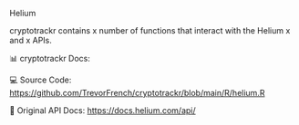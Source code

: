 Helium

cryptotrackr contains x number of functions that interact with the Helium x and x APIs.

📊 cryptotrackr Docs: 


💻 Source Code: https://github.com/TrevorFrench/cryptotrackr/blob/main/R/helium.R


🏢 Original API Docs: https://docs.helium.com/api/
